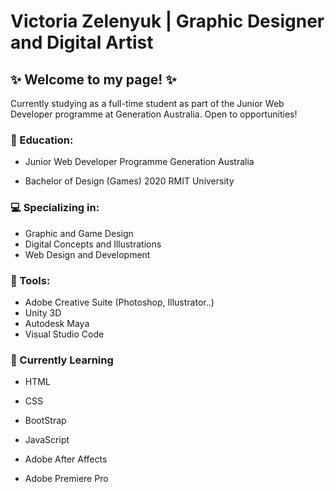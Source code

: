 # Victoria Zelenyuk | Graphic Designer and Digital Artist
## ✨ Welcome to my page! ✨

Currently studying as a full-time student as part of the Junior Web Developer programme at Generation Australia.
Open to opportunities! 

### 📜 Education:
- Junior Web Developer Programme
Generation Australia

- Bachelor of Design (Games) 2020
RMIT University

### 💻 Specializing in:
- Graphic and Game Design
- Digital Concepts and Illustrations
- Web Design and Development

### 🔨 Tools:
- Adobe Creative Suite (Photoshop, Illustrator..)
- Unity 3D
- Autodesk Maya
- Visual Studio Code 

### 🧠 Currently Learning
- HTML
- CSS
- BootStrap
- JavaScript

- Adobe After Affects 
- Adobe Premiere Pro
